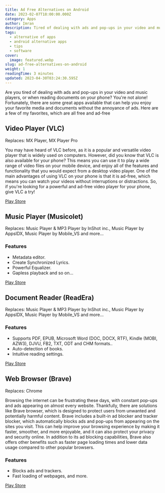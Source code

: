 ```yaml
---
title: Ad Free Alternatives on Android
date: 2023-02-07T18:00:00.000Z
category: Apps
author: Imran
description: Tired of dealing with ads and pop-ups in your video and music players, or when reading documents on your phone? Try using ad-free apps listed here.
tags:
  - alternative of apps
  - android alternative apps
  - tips
  - software
cover:
  image: featured.webp
slug: ad-free-alternatives-on-android
weight: 1
readingTime: 3 minutes
updated: 2023-04-30T03:24:30.595Z
---
```


Are you tired of dealing with ads and pop-ups in your video and music players, or when reading documents on your phone? You're not alone! Fortunately, there are some great apps available that can help you enjoy your favorite media and documents without the annoyance of ads. Here are a few of my favorites, which are all free and ad-free

## Video Player (VLC)

Replaces: MX Player, MX Player Pro

You may have heard of VLC before, as it is a popular and versatile video player that is widely used on computers. However, did you know that VLC is also available for your phone? This means you can use it to play a wide range of video files on your mobile device, and enjoy all of the features and functionality that you would expect from a desktop video player. One of the main advantages of using VLC on your phone is that it is ad-free, which means you can watch your videos without interruptions or distractions. So, if you're looking for a powerful and ad-free video player for your phone, give VLC a try!

[Play Store](https://play.google.com/store/apps/details?id=org.videolan.vlc)

## Music Player (Musicolet)

Replaces: Music Player & MP3 Player by InShot inc., Music Player by AppsIDX, Music Player by Mobile_VS and more...

### Features

- Metadata editor.
- Create Synchronized Lyrics.
- Powerful Equalizer.
- Gapless playback and so on...

[Play Store](https://play.google.com/store/apps/details?id=in.krosbits.musicolet)

## Document Reader (ReadEra)

Replaces: Music Player & MP3 Player by InShot inc., Music Player by AppsIDX, Music Player by Mobile_VS and more...

### Features

- Supports PDF, EPUB, Microsoft Word (DOC, DOCX, RTF), Kindle (MOBI, AZW3), DJVU, FB2, TXT, ODT and CHM formats..
- Auto-detection of books.
- Intuitive reading settings.

[Play Store](https://play.google.com/store/apps/details?id=org.readera)

## Web Browser (Brave)

Replaces: Chrome

Browsing the internet can be frustrating these days, with constant pop-ups and ads appearing on almost every website. Thankfully, there are solutions like Brave browser, which is designed to protect users from unwanted and potentially harmful content. Brave includes a built-in ad blocker and tracker blocker, which automatically blocks ads and pop-ups from appearing on the sites you visit. This can help improve your browsing experience by making it faster, smoother, and more enjoyable, and it can also protect your privacy and security online. In addition to its ad blocking capabilities, Brave also offers other benefits such as faster page loading times and lower data usage compared to other popular browsers.

### Features

- Blocks ads and trackers.
- Fast loading of webpages, and more.

[Play Store](https://play.google.com/store/apps/details?id=com.brave.browser)
